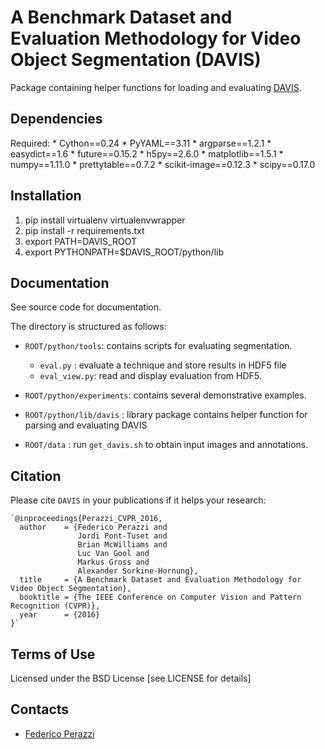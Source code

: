 
A Benchmark Dataset and Evaluation Methodology for Video Object Segmentation (DAVIS)
=====================================================================================

Package containing helper functions for loading and evaluating [DAVIS](https://graphics.ethz.ch/~perazzif/davis/index.html).

Dependencies
------------
Required:
	* Cython==0.24
	* PyYAML==3.11
	* argparse==1.2.1
	* easydict==1.6
	* future==0.15.2
	* h5py==2.6.0
	* matplotlib==1.5.1
	* numpy==1.11.0
	* prettytable==0.7.2
	* scikit-image==0.12.3
	* scipy==0.17.0

Installation
--------------
1. pip install virtualenv virtualenvwrapper
2. pip install -r requirements.txt
3. export PATH=DAVIS_ROOT
4. export PYTHONPATH=$DAVIS_ROOT/python/lib

Documentation
----------------
See source code for documentation.

The directory is structured as follows:

 * `ROOT/python/tools`: contains scripts for evaluating segmentation.
     - `eval.py` : evaluate a technique and store results in HDF5 file
     - `eval_view.py`: read and display evaluation from HDF5.

 * `ROOT/python/experiments`: contains several demonstrative examples.
 * `ROOT/python/lib/davis`  : library package contains helper function for parsing and evaluating DAVIS

 * `ROOT/data` : run `get_davis.sh` to obtain input images and annotations.


Citation
--------------

Please cite `DAVIS` in your publications if it helps your research:

    `@inproceedings{Perazzi_CVPR_2016,
      author    = {Federico Perazzi and
                   Jordi Pont-Tuset and
                   Brian McWilliams and
                   Luc Van Gool and
                   Markus Gross and
                   Alexander Sorkine-Hornung},
      title     = {A Benchmark Dataset and Evaluation Methodology for Video Object Segmentation},
      booktitle = {The IEEE Conference on Computer Vision and Pattern Recognition (CVPR)},
      year      = {2016}
    }`

Terms of Use
--------------
Licensed under the BSD License [see LICENSE for details]

Contacts
------------------
- [Federico Perazzi](https://graphics.ethz.ch/~perazzif)
